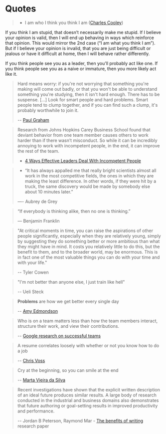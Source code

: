 # Quotes

> - I am who I think you think I am ([Charles Cooley](https://en.wikipedia.org/wiki/Charles_Cooley))

If you think I am stupid, that doesn’t necessarily make me stupid. If I believe your opinion is valid, then I will end up behaving in ways which reinforce that opinion. This would mirror the 2nd case (“I am what you think I am”). But if I believe your opinion is invalid, that you are just being difficult or jealous or have it difficult at home, then I will behave rather differently.

If you think people see you as a leader, then you'll probably act like one.
If you think people see you as a naive or immature, then you more likely act like it.

> Hard means worry: if you're not worrying that something you're making will come out badly, or that you won't be able to understand something you're studying, then it isn't hard enough. There has to be suspense. [...] Look for smart people and hard problems. Smart people tend to clump together, and if you can find such a clump, it's probably worthwhile to join it.
>
> -- [Paul Graham](http://www.paulgraham.com/hs.html?viewfullsite=1)

> Research from Johns Hopkins Carey Business School found that deviant behavior from one team member causes others to work harder than if there wasn’t misconduct. So while it can be incredibly annoying to work with incompetent people, in the end, it can improve the rest of the team.
>
> - [4 Ways Effective Leaders Deal With Incompetent People](https://www.entrepreneur.com/article/283996)

> - “It has always appalled me that really bright scientists almost all work in the most competitive fields, the ones in which they are making the least difference. In other words, if they were hit by a truck, the same discovery would be made by somebody else about 10 minutes later.”
>
> —- Aubrey de Grey

> “If everybody is thinking alike, then no one is thinking.”
>
> — Benjamin Franklin

> "At critical moments in time, you can raise the aspirations of other people significantly, especially when they are relatively young, simply by suggesting they do something better or more ambitious than what they might have in mind. It costs you relatively little to do this, but the benefit to them, and to the broader world, may be enormous. This is in fact one of the most valuable things you can do with your time and with your life."
>
> -- Tyler Cowen

> "I'm not better than anyone else, I just train like hell"
>
> -- Ueli Steck

> **Problems** are how we get better every single day
>
> -- [Amy Edmondson](https://youtu.be/SkFohYhIaSQ?t=468)

> Who is on a team matters less than how the team members interact, structure their work, and view their contributions.
>
> -- [Google research on successful teams](https://rework.withgoogle.com/blog/five-keys-to-a-successful-google-team/)

> A resume correlates loosely with whether or not you know how to do a job
>
> -- [Chris Voss](https://youtu.be/llctqNJr2IU?t=561)

> Cry at the beginning, so you can smile at the end
>
> -- [Marta Vieira da Silva](https://youtu.be/lrT8_jqprgw?t=53)

> Recent investigations have shown that the explicit written description of an ideal future produces similar results. A large body of research conducted in the industrial and business domains also demonstrates that future authoring or goal-setting results in improved productivity and performance.
>
> -- Jordan B Peterson, Raymond Mar - [The benefits of writing](https://selfauthoring.blob.core.windows.net/media/Default/Pdf/WritingBenefits.pdf) research paper
